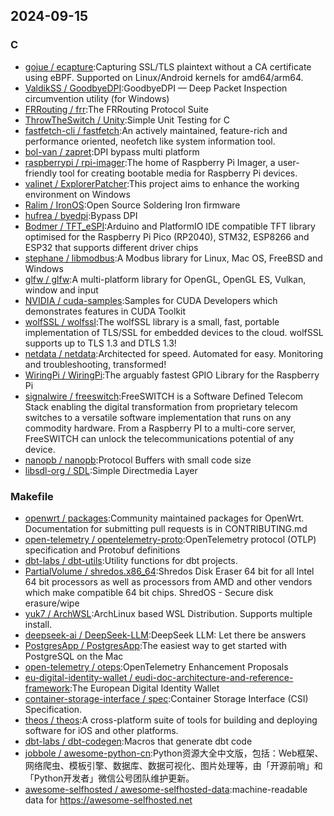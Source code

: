 ## 2024-09-15

### C

* [gojue / ecapture](https://github.com/gojue/ecapture):Capturing SSL/TLS plaintext without a CA certificate using eBPF. Supported on Linux/Android kernels for amd64/arm64.
* [ValdikSS / GoodbyeDPI](https://github.com/ValdikSS/GoodbyeDPI):GoodbyeDPI — Deep Packet Inspection circumvention utility (for Windows)
* [FRRouting / frr](https://github.com/FRRouting/frr):The FRRouting Protocol Suite
* [ThrowTheSwitch / Unity](https://github.com/ThrowTheSwitch/Unity):Simple Unit Testing for C
* [fastfetch-cli / fastfetch](https://github.com/fastfetch-cli/fastfetch):An actively maintained, feature-rich and performance oriented, neofetch like system information tool.
* [bol-van / zapret](https://github.com/bol-van/zapret):DPI bypass multi platform
* [raspberrypi / rpi-imager](https://github.com/raspberrypi/rpi-imager):The home of Raspberry Pi Imager, a user-friendly tool for creating bootable media for Raspberry Pi devices.
* [valinet / ExplorerPatcher](https://github.com/valinet/ExplorerPatcher):This project aims to enhance the working environment on Windows
* [Ralim / IronOS](https://github.com/Ralim/IronOS):Open Source Soldering Iron firmware
* [hufrea / byedpi](https://github.com/hufrea/byedpi):Bypass DPI
* [Bodmer / TFT_eSPI](https://github.com/Bodmer/TFT_eSPI):Arduino and PlatformIO IDE compatible TFT library optimised for the Raspberry Pi Pico (RP2040), STM32, ESP8266 and ESP32 that supports different driver chips
* [stephane / libmodbus](https://github.com/stephane/libmodbus):A Modbus library for Linux, Mac OS, FreeBSD and Windows
* [glfw / glfw](https://github.com/glfw/glfw):A multi-platform library for OpenGL, OpenGL ES, Vulkan, window and input
* [NVIDIA / cuda-samples](https://github.com/NVIDIA/cuda-samples):Samples for CUDA Developers which demonstrates features in CUDA Toolkit
* [wolfSSL / wolfssl](https://github.com/wolfSSL/wolfssl):The wolfSSL library is a small, fast, portable implementation of TLS/SSL for embedded devices to the cloud. wolfSSL supports up to TLS 1.3 and DTLS 1.3!
* [netdata / netdata](https://github.com/netdata/netdata):Architected for speed. Automated for easy. Monitoring and troubleshooting, transformed!
* [WiringPi / WiringPi](https://github.com/WiringPi/WiringPi):The arguably fastest GPIO Library for the Raspberry Pi
* [signalwire / freeswitch](https://github.com/signalwire/freeswitch):FreeSWITCH is a Software Defined Telecom Stack enabling the digital transformation from proprietary telecom switches to a versatile software implementation that runs on any commodity hardware. From a Raspberry PI to a multi-core server, FreeSWITCH can unlock the telecommunications potential of any device.
* [nanopb / nanopb](https://github.com/nanopb/nanopb):Protocol Buffers with small code size
* [libsdl-org / SDL](https://github.com/libsdl-org/SDL):Simple Directmedia Layer

### Makefile

* [openwrt / packages](https://github.com/openwrt/packages):Community maintained packages for OpenWrt. Documentation for submitting pull requests is in CONTRIBUTING.md
* [open-telemetry / opentelemetry-proto](https://github.com/open-telemetry/opentelemetry-proto):OpenTelemetry protocol (OTLP) specification and Protobuf definitions
* [dbt-labs / dbt-utils](https://github.com/dbt-labs/dbt-utils):Utility functions for dbt projects.
* [PartialVolume / shredos.x86_64](https://github.com/PartialVolume/shredos.x86_64):Shredos Disk Eraser 64 bit for all Intel 64 bit processors as well as processors from AMD and other vendors which make compatible 64 bit chips. ShredOS - Secure disk erasure/wipe
* [yuk7 / ArchWSL](https://github.com/yuk7/ArchWSL):ArchLinux based WSL Distribution. Supports multiple install.
* [deepseek-ai / DeepSeek-LLM](https://github.com/deepseek-ai/DeepSeek-LLM):DeepSeek LLM: Let there be answers
* [PostgresApp / PostgresApp](https://github.com/PostgresApp/PostgresApp):The easiest way to get started with PostgreSQL on the Mac
* [open-telemetry / oteps](https://github.com/open-telemetry/oteps):OpenTelemetry Enhancement Proposals
* [eu-digital-identity-wallet / eudi-doc-architecture-and-reference-framework](https://github.com/eu-digital-identity-wallet/eudi-doc-architecture-and-reference-framework):The European Digital Identity Wallet
* [container-storage-interface / spec](https://github.com/container-storage-interface/spec):Container Storage Interface (CSI) Specification.
* [theos / theos](https://github.com/theos/theos):A cross-platform suite of tools for building and deploying software for iOS and other platforms.
* [dbt-labs / dbt-codegen](https://github.com/dbt-labs/dbt-codegen):Macros that generate dbt code
* [jobbole / awesome-python-cn](https://github.com/jobbole/awesome-python-cn):Python资源大全中文版，包括：Web框架、网络爬虫、模板引擎、数据库、数据可视化、图片处理等，由「开源前哨」和「Python开发者」微信公号团队维护更新。
* [awesome-selfhosted / awesome-selfhosted-data](https://github.com/awesome-selfhosted/awesome-selfhosted-data):machine-readable data for https://awesome-selfhosted.net
